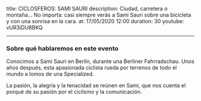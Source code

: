 title: CICLOSFEROS: SAMI SAURI 
description: Ciudad, carretera o montaña... No importa: casi siempre verás a Sami Sauri sobre una bicicleta y con una sonrisa en la cara. 
at: 17/05/2020 12:00
duration: 30
youtube: vUR3iDU8BKQ

----
### Sobre qué hablaremos en este evento

Conocimos a Sami Sauri en Berlín, durante una Berliner Fahrradschau. Unos años después, esta apasionada ciclista rueda por terrenos de todo el mundo a lomos de una Specialized. 

La pasión, la alegría y la tenacidad se reúnen en Sami, que nos cuenta el porqué de su pasión por el ciclismo y la comunicación. 
